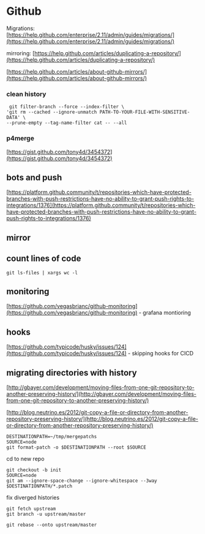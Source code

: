 # Github

Migrations: [https://help.github.com/enterprise/2.11/admin/guides/migrations/](https://help.github.com/enterprise/2.11/admin/guides/migrations/)

mirroring: [https://help.github.com/articles/duplicating-a-repository/](https://help.github.com/articles/duplicating-a-repository/)

[https://help.github.com/articles/about-github-mirrors/](https://help.github.com/articles/about-github-mirrors/)

### clean history

```
 git filter-branch --force --index-filter \
'git rm --cached --ignore-unmatch PATH-TO-YOUR-FILE-WITH-SENSITIVE-DATA' \
--prune-empty --tag-name-filter cat -- --all
```

### p4merge

[https://gist.github.com/tony4d/3454372](https://gist.github.com/tony4d/3454372)

## bots and push

[https://platform.github.community/t/repositories-which-have-protected-branches-with-push-restrictions-have-no-ability-to-grant-push-rights-to-integrations/1376](https://platform.github.community/t/repositories-which-have-protected-branches-with-push-restrictions-have-no-ability-to-grant-push-rights-to-integrations/1376)

## mirror

## count lines of code

```
git ls-files | xargs wc -l
```

## monitoring

[https://github.com/vegasbrianc/github-monitoring](https://github.com/vegasbrianc/github-monitoring) - grafana montioring

## hooks

[https://github.com/typicode/husky/issues/124](https://github.com/typicode/husky/issues/124) - skipping hooks for CICD

## migrating directories with history

[http://gbayer.com/development/moving-files-from-one-git-repository-to-another-preserving-history/](http://gbayer.com/development/moving-files-from-one-git-repository-to-another-preserving-history/)

[http://blog.neutrino.es/2012/git-copy-a-file-or-directory-from-another-repository-preserving-history/](http://blog.neutrino.es/2012/git-copy-a-file-or-directory-from-another-repository-preserving-history/)

```
DESTINATIONPATH=~/tmp/mergepatchs
SOURCE=node
git format-patch -o $DESTINATIONPATH --root $SOURCE
```

cd to new repo

```
git checkout -b init
SOURCE=node
git am --ignore-space-change --ignore-whitespace --3way $DESTINATIONPATH/*.patch
```

fix diverged histories

```
git fetch upstream
git branch -u upstream/master

git rebase --onto upstream/master
```



